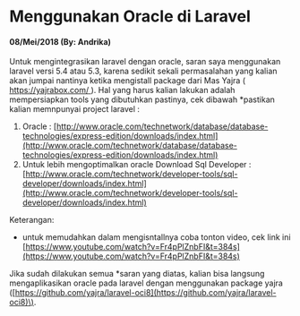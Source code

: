 # Menggunakan Oracle di Laravel

#### 08/Mei/2018 \(By: Andrika\)

Untuk mengintegrasikan laravel dengan oracle, saran saya menggunakan laravel versi 5.4 atau 5.3, karena sedikit sekali permasalahan yang kalian akan jumpai nantinya ketika mengistall package dari Mas Yajra \( [https://yajrabox.com/ ](https://yajrabox.com/)\). Hal yang harus kalian lakukan adalah mempersiapkan tools yang dibutuhkan pastinya, cek dibawah \*pastikan kalian memnpunyai project laravel :

1. Oracle : [http://www.oracle.com/technetwork/database/database-technologies/express-edition/downloads/index.html](http://www.oracle.com/technetwork/database/database-technologies/express-edition/downloads/index.html)
2. Untuk lebih mengoptimalkan oracle Download Sql Developer : [http://www.oracle.com/technetwork/developer-tools/sql-developer/downloads/index.html](http://www.oracle.com/technetwork/developer-tools/sql-developer/downloads/index.html)

Keterangan:

* untuk memudahkan dalam mengisntallnya coba tonton video, cek link ini [https://www.youtube.com/watch?v=Fr4pPlZnbFI&t=384s](https://www.youtube.com/watch?v=Fr4pPlZnbFI&t=384s)

Jika sudah dilakukan semua \*saran yang diatas, kalian bisa langsung mengaplikasikan oracle pada laravel dengan  menggunakan package yajra \([https://github.com/yajra/laravel-oci8](https://github.com/yajra/laravel-oci8)\).








